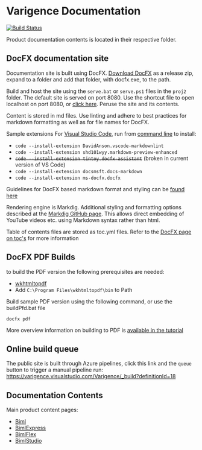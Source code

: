 # Varigence Documentation

[![Build Status](https://varigence.visualstudio.com/Varigence/_apis/build/status/Varigence%20Docs%20Staging)](https://varigence.visualstudio.com/Varigence/_build/latest?definitionId=18)

Product documentation contents is located in their respective folder.

## DocFX documentation site

Documentation site is built using DocFX. [Download DocFX](https://github.com/dotnet/docfx/releases) as a release zip, expand to a folder and add that folder, with docfx.exe, to the path.

Build and host the site using the `serve.bat` or `serve.ps1` files in the `proj2` folder. The default site is served on port 8080. Use the shortcut file to open localhost on port 8080, or [click here](http://localhost:8080). Peruse the site and its contents.

Content is stored in md files. Use linting and adhere to best practices for markdown formatting as well as for file names for DocFX.

Sample extensions For [Visual Studio Code](https://code.visualstudio.com/), run from [command line](https://code.visualstudio.com/docs/editor/command-line) to install:

* `code --install-extension DavidAnson.vscode-markdownlint`
* `code --install-extension shd101wyy.markdown-preview-enhanced`
* ~~`code --install-extension tintoy.docfx-assistant`~~ (broken in current version of VS Code)
* `code --install-extension docsmsft.docs-markdown`
* `code --install-extension ms-docfx.docfx`

Guidelines for DocFX based markdown format and styling can be [found here](http://dotnet.github.io/docfx/spec/docfx_flavored_markdown.html)

Rendering engine is Markdig. Additional styling and formatting options described at the [Markdig GitHub page](https://github.com/lunet-io/markdig). This allows direct embedding of YouTube videos etc. using Markdown syntax rather than html.

Table of contents files are stored as toc.yml files. Refer to the [DocFX page on toc's](https://dotnet.github.io/docfx/tutorial/intro_toc.html) for more information

## DocFX PDF Builds

to build the PDF version the following prerequisites are needed:

* [wkhtmltopdf](https://wkhtmltopdf.org/downloads.html)
* Add `C:\Program Files\wkhtmltopdf\bin` to Path

Build sample PDF version using the following command, or use the buildPfd.bat file

`docfx pdf`

More overview information on building to PDF is [available in the tutorial](https://dotnet.github.io/docfx/tutorial/walkthrough/walkthrough_generate_pdf.html)

## Online build queue

The public site is built through Azure pipelines, click this link and the `queue` button to trigger a manual pipeline run:  
https://varigence.visualstudio.com/Varigence/_build?definitionId=18

## Documentation Contents

Main product content pages:

* [Biml](biml/index.md)
* [BimlExpress](bimlexpress/index.md)
* [BimlFlex](bimlflex/index.md)
* [BimlStudio](bimlstudio/index.md)
